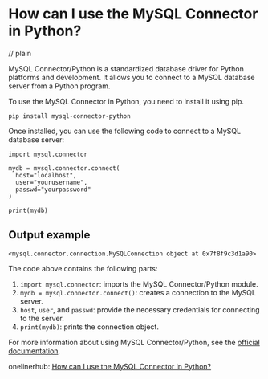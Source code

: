 # How can I use the MySQL Connector in Python?
// plain

MySQL Connector/Python is a standardized database driver for Python platforms and development. It allows you to connect to a MySQL database server from a Python program.

To use the MySQL Connector in Python, you need to install it using pip.

```
pip install mysql-connector-python
```

Once installed, you can use the following code to connect to a MySQL database server:

```
import mysql.connector

mydb = mysql.connector.connect(
  host="localhost",
  user="yourusername",
  passwd="yourpassword"
)

print(mydb)
```

## Output example

```
<mysql.connector.connection.MySQLConnection object at 0x7f8f9c3d1a90>
```

The code above contains the following parts:

1. `import mysql.connector`: imports the MySQL Connector/Python module.
2. `mydb = mysql.connector.connect()`: creates a connection to the MySQL server.
3. `host`, `user`, and `passwd`: provide the necessary credentials for connecting to the server.
4. `print(mydb)`: prints the connection object.

For more information about using MySQL Connector/Python, see the [official documentation](https://dev.mysql.com/doc/connector-python/en/).

onelinerhub: [How can I use the MySQL Connector in Python?](https://onelinerhub.com/python-mysql/how-can-i-use-the-mysql-connector-in-python)
